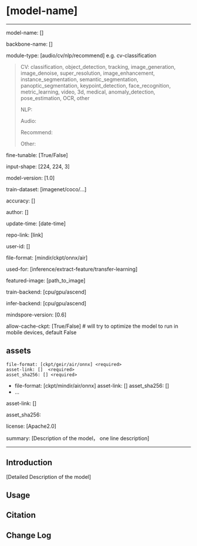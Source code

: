 # [model-name]

---

model-name: [] <required>

backbone-name: [] <required>

module-type: [audio/cv/nlp/recommend] e.g. cv-classification <required>

> CV: classification, object_detection, tracking, image_generation, image_denoise, super_resolution, image_enhancement, instance_segmentation, semantic_segmentation, panoptic_segmentation, keypoint_detection, face_recognition, metric_learning, video, 3d, medical, anomaly_detection, pose_estimation, OCR, other
>
> NLP:
>
> Audio:
>
> Recommend:
>
> Other:

fine-tunable: [True/False] <required>

input-shape: [224, 224, 3] <required>

model-version: [1.0] <required>

train-dataset: [imagenet/coco/...] <required>

accuracy: []<optional>



author: [] <required>

update-time: [date-time] <required>

repo-link: [link] <required>

user-id: [] <required>



file-format: [mindir/ckpt/onnx/air] <required>

used-for: [inference/extract-feature/transfer-learning] <required>

featured-image: [path_to_image] <optional>

train-backend: [cpu/gpu/ascend] <required>

infer-backend: [cpu/gpu/ascend] <optional>

mindspore-version: [0.6] <required>


allow-cache-ckpt: [True/False] # will try to optimize the model to run in mobile devices, default False

assets
  -
    file-format: [ckpt/geir/air/onnx] <required>
    asset-link: []  <required>
    asset_sha256: [] <required>
  -
    file-format: [ckpt/mindir/air/onnx] <optional>
    asset-link: []  <optional>
    asset_sha256: [] <optional>
  -
    ...

asset-link: [] <required>

asset_sha256: <required>



license: [Apache2.0] <required>

summary: [Description of the model， one line description] <required>

---


## Introduction

[Detailed Description of the model]

## Usage

## Citation

## Change Log
